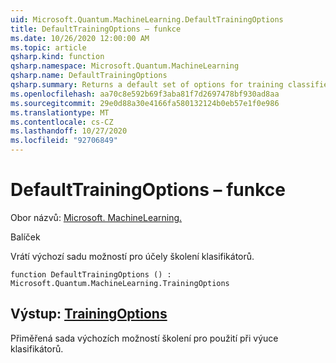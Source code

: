 ```yaml
---
uid: Microsoft.Quantum.MachineLearning.DefaultTrainingOptions
title: DefaultTrainingOptions – funkce
ms.date: 10/26/2020 12:00:00 AM
ms.topic: article
qsharp.kind: function
qsharp.namespace: Microsoft.Quantum.MachineLearning
qsharp.name: DefaultTrainingOptions
qsharp.summary: Returns a default set of options for training classifiers.
ms.openlocfilehash: aa70c8e592b69f3aba81f7d2697478bf930ad8aa
ms.sourcegitcommit: 29e0d88a30e4166fa580132124b0eb57e1f0e986
ms.translationtype: MT
ms.contentlocale: cs-CZ
ms.lasthandoff: 10/27/2020
ms.locfileid: "92706849"
---
```

# <a name="defaulttrainingoptions-function"></a>DefaultTrainingOptions – funkce

Obor názvů: [Microsoft. MachineLearning.](xref:Microsoft.Quantum.MachineLearning)

Balíček [](https://nuget.org/packages/)


Vrátí výchozí sadu možností pro účely školení klasifikátorů.

```qsharp
function DefaultTrainingOptions () : Microsoft.Quantum.MachineLearning.TrainingOptions
```


## <a name="output--trainingoptions"></a>Výstup: [TrainingOptions](xref:Microsoft.Quantum.MachineLearning.TrainingOptions)

Přiměřená sada výchozích možností školení pro použití při výuce klasifikátorů.
